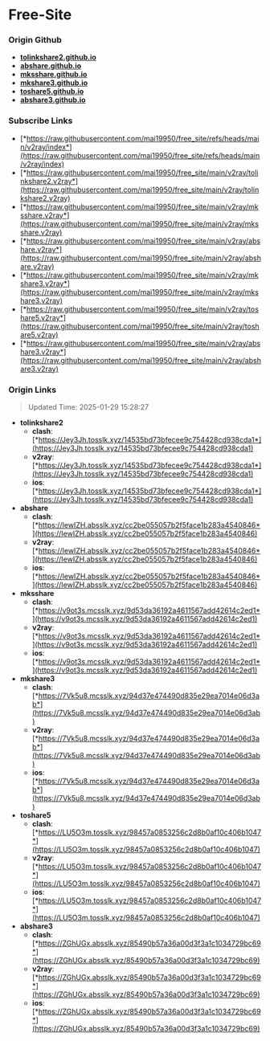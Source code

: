 # Free-Site

### Origin Github

- [**tolinkshare2.github.io**](https://github.com/tolinkshare2/tolinkshare2.github.io)
- [**abshare.github.io**](https://github.com/abshare/abshare.github.io)
- [**mksshare.github.io**](https://github.com/mksshare/mksshare.github.io)
- [**mkshare3.github.io**](https://github.com/mkshare3/mkshare3.github.io)
- [**toshare5.github.io**](https://github.com/toshare5/toshare5.github.io)
- [**abshare3.github.io**](https://github.com/abshare3/abshare3.github.io)

### Subscribe Links

- [*https://raw.githubusercontent.com/mai19950/free_site/refs/heads/main/v2ray/index*](https://raw.githubusercontent.com/mai19950/free_site/refs/heads/main/v2ray/index)
- [*https://raw.githubusercontent.com/mai19950/free_site/main/v2ray/tolinkshare2.v2ray*](https://raw.githubusercontent.com/mai19950/free_site/main/v2ray/tolinkshare2.v2ray)
- [*https://raw.githubusercontent.com/mai19950/free_site/main/v2ray/mksshare.v2ray*](https://raw.githubusercontent.com/mai19950/free_site/main/v2ray/mksshare.v2ray)
- [*https://raw.githubusercontent.com/mai19950/free_site/main/v2ray/abshare.v2ray*](https://raw.githubusercontent.com/mai19950/free_site/main/v2ray/abshare.v2ray)
- [*https://raw.githubusercontent.com/mai19950/free_site/main/v2ray/mkshare3.v2ray*](https://raw.githubusercontent.com/mai19950/free_site/main/v2ray/mkshare3.v2ray)
- [*https://raw.githubusercontent.com/mai19950/free_site/main/v2ray/toshare5.v2ray*](https://raw.githubusercontent.com/mai19950/free_site/main/v2ray/toshare5.v2ray)
- [*https://raw.githubusercontent.com/mai19950/free_site/main/v2ray/abshare3.v2ray*](https://raw.githubusercontent.com/mai19950/free_site/main/v2ray/abshare3.v2ray)

### Origin Links

> Updated Time: 2025-01-29 15:28:27

- **tolinkshare2**
  - **clash**: [*https://Jey3Jh.tosslk.xyz/14535bd73bfecee9c754428cd938cda1*](https://Jey3Jh.tosslk.xyz/14535bd73bfecee9c754428cd938cda1)
  - **v2ray**: [*https://Jey3Jh.tosslk.xyz/14535bd73bfecee9c754428cd938cda1*](https://Jey3Jh.tosslk.xyz/14535bd73bfecee9c754428cd938cda1)
  - **ios**: [*https://Jey3Jh.tosslk.xyz/14535bd73bfecee9c754428cd938cda1*](https://Jey3Jh.tosslk.xyz/14535bd73bfecee9c754428cd938cda1)
- **abshare**
  - **clash**: [*https://IewIZH.absslk.xyz/cc2be055057b2f5face1b283a4540846*](https://IewIZH.absslk.xyz/cc2be055057b2f5face1b283a4540846)
  - **v2ray**: [*https://IewIZH.absslk.xyz/cc2be055057b2f5face1b283a4540846*](https://IewIZH.absslk.xyz/cc2be055057b2f5face1b283a4540846)
  - **ios**: [*https://IewIZH.absslk.xyz/cc2be055057b2f5face1b283a4540846*](https://IewIZH.absslk.xyz/cc2be055057b2f5face1b283a4540846)
- **mksshare**
  - **clash**: [*https://v9ot3s.mcsslk.xyz/9d53da36192a4611567add42614c2ed1*](https://v9ot3s.mcsslk.xyz/9d53da36192a4611567add42614c2ed1)
  - **v2ray**: [*https://v9ot3s.mcsslk.xyz/9d53da36192a4611567add42614c2ed1*](https://v9ot3s.mcsslk.xyz/9d53da36192a4611567add42614c2ed1)
  - **ios**: [*https://v9ot3s.mcsslk.xyz/9d53da36192a4611567add42614c2ed1*](https://v9ot3s.mcsslk.xyz/9d53da36192a4611567add42614c2ed1)
- **mkshare3**
  - **clash**: [*https://7Vk5u8.mcsslk.xyz/94d37e474490d835e29ea7014e06d3ab*](https://7Vk5u8.mcsslk.xyz/94d37e474490d835e29ea7014e06d3ab)
  - **v2ray**: [*https://7Vk5u8.mcsslk.xyz/94d37e474490d835e29ea7014e06d3ab*](https://7Vk5u8.mcsslk.xyz/94d37e474490d835e29ea7014e06d3ab)
  - **ios**: [*https://7Vk5u8.mcsslk.xyz/94d37e474490d835e29ea7014e06d3ab*](https://7Vk5u8.mcsslk.xyz/94d37e474490d835e29ea7014e06d3ab)
- **toshare5**
  - **clash**: [*https://LU5O3m.tosslk.xyz/98457a0853256c2d8b0af10c406b1047*](https://LU5O3m.tosslk.xyz/98457a0853256c2d8b0af10c406b1047)
  - **v2ray**: [*https://LU5O3m.tosslk.xyz/98457a0853256c2d8b0af10c406b1047*](https://LU5O3m.tosslk.xyz/98457a0853256c2d8b0af10c406b1047)
  - **ios**: [*https://LU5O3m.tosslk.xyz/98457a0853256c2d8b0af10c406b1047*](https://LU5O3m.tosslk.xyz/98457a0853256c2d8b0af10c406b1047)
- **abshare3**
  - **clash**: [*https://ZGhUGx.absslk.xyz/85490b57a36a00d3f3a1c1034729bc69*](https://ZGhUGx.absslk.xyz/85490b57a36a00d3f3a1c1034729bc69)
  - **v2ray**: [*https://ZGhUGx.absslk.xyz/85490b57a36a00d3f3a1c1034729bc69*](https://ZGhUGx.absslk.xyz/85490b57a36a00d3f3a1c1034729bc69)
  - **ios**: [*https://ZGhUGx.absslk.xyz/85490b57a36a00d3f3a1c1034729bc69*](https://ZGhUGx.absslk.xyz/85490b57a36a00d3f3a1c1034729bc69)
